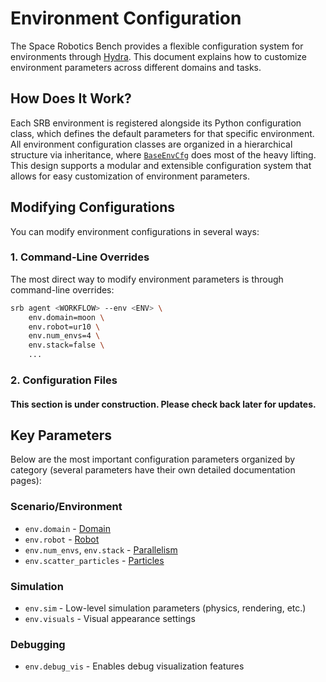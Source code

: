 # Environment Configuration

The Space Robotics Bench provides a flexible configuration system for environments through [Hydra](https://hydra.cc). This document explains how to customize environment parameters across different domains and tasks.

## How Does It Work?

Each SRB environment is registered alongside its Python configuration class, which defines the default parameters for that specific environment. All environment configuration classes are organized in a hierarchical structure via inheritance, where [`BaseEnvCfg`](https://github.com/AndrejOrsula/space_robotics_bench/blob/main/srb/core/env/common/base/env_cfg.py) does most of the heavy lifting. This design supports a modular and extensible configuration system that allows for easy customization of environment parameters.

## Modifying Configurations

You can modify environment configurations in several ways:

### 1. Command-Line Overrides

The most direct way to modify environment parameters is through command-line overrides:

```bash
srb agent <WORKFLOW> --env <ENV> \
    env.domain=moon \
    env.robot=ur10 \
    env.num_envs=4 \
    env.stack=false \
    ...
```

### 2. Configuration Files

<!-- TODO[docs]: Add instructions for environment configuration files -->

<div class="warning">

#### This section is under construction. Please check back later for updates.

</div>

## Key Parameters

Below are the most important configuration parameters organized by category (several parameters have their own detailed documentation pages):

### Scenario/Environment

- `env.domain` - [Domain](domain.md)
- `env.robot` - [Robot](robot.md)
- `env.num_envs`, `env.stack` - [Parallelism](parallelism.md)
- `env.scatter_particles` - [Particles](particles.md)

### Simulation

- `env.sim` - Low-level simulation parameters (physics, rendering, etc.)
- `env.visuals` - Visual appearance settings

### Debugging

- `env.debug_vis` - Enables debug visualization features
